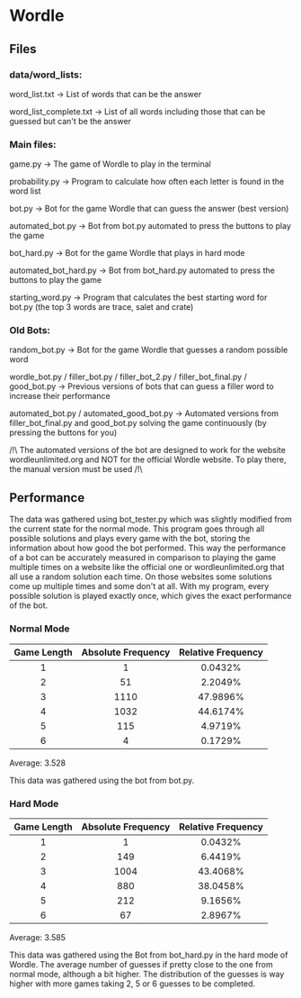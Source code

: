 # Wordle

## Files

### data/word_lists:

word_list.txt -> List of words that can be the answer

word_list_complete.txt -> List of all words including those that can be guessed but can't be the answer

### Main files:

game.py -> The game of Wordle to play in the terminal

probability.py -> Program to calculate how often each letter is found in the word list

bot.py -> Bot for the game Wordle that can guess the answer (best version)

automated_bot.py -> Bot from bot.py automated to press the buttons to play the game

bot_hard.py -> Bot for the game Wordle that plays in hard mode

automated_bot_hard.py -> Bot from bot_hard.py automated to press the buttons to play the game

starting_word.py -> Program that calculates the best starting word for bot.py (the top 3 words are trace, salet and crate)

### Old Bots:

random_bot.py -> Bot for the game Wordle that guesses a random possible word

wordle_bot.py / filler_bot.py / filler_bot_2.py / filler_bot_final.py / good_bot.py -> Previous versions of bots that can guess a filler word to increase their performance

automated_bot.py / automated_good_bot.py -> Automated versions from filler_bot_final.py and good_bot.py solving the game continuously (by pressing the buttons for you)

/!\ The automated versions of the bot are designed to work for the website wordleunlimited.org and NOT for the official Wordle website. To play there, the manual version must be used /!\


## Performance

The data was gathered using bot_tester.py which was slightly modified from the current state for the normal mode. This program goes through all possible solutions and plays every game with the bot, storing the information about how good the bot performed. This way the performance of a bot can be accurately measured in comparison to playing the game multiple times on a website like the official one or wordleunlimited.org that all use a random solution each time. On those websites some solutions come up multiple times and some don't at all. With my program, every possible solution is played exactly once, which gives the exact performance of the bot.

### Normal Mode

| Game Length | Absolute Frequency | Relative Frequency |
| :---------: | :----------------: | :----------------: |
|      1      |           1        |       0.0432%      |
|      2      |          51        |       2.2049%      |
|      3      |        1110        |      47.9896%      |
|      4      |        1032        |      44.6174%      |
|      5      |         115        |       4.9719%      |
|      6      |           4        |       0.1729%      |

Average: 3.528

This data was gathered using the bot from bot.py.

### Hard Mode

| Game Length | Absolute Frequency | Relative Frequency |
| :---------: | :----------------: | :----------------: |
| 1 | 1 | 0.0432% | 
| 2 | 149 | 6.4419% | 
| 3 | 1004 | 43.4068% | 
| 4 | 880 | 38.0458% | 
| 5 | 212 | 9.1656% | 
| 6 | 67 | 2.8967% | 

Average: 3.585

This data was gathered using the Bot from bot_hard.py in the hard mode of Wordle. The average number of guesses if pretty close to the one from normal mode, although a bit higher. The distribution of the guesses is way higher with more games taking 2, 5 or 6 guesses to be completed.